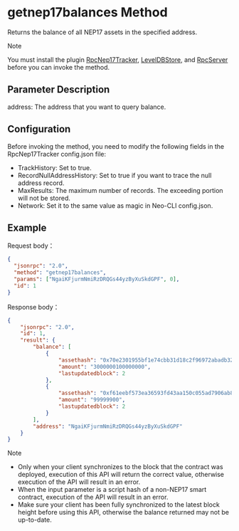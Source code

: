 # getnep17balances Method

Returns the balance of all NEP17 assets in the specified address.

> [!Note]
>
> You must install the plugin [RpcNep17Tracker](https://github.com/neo-project/neo-plugins/releases), [LevelDBStore](https://github.com/neo-project/neo-modules/releases), and [RpcServer](https://github.com/neo-project/neo-modules/releases) before you can invoke the method.

## Parameter Description

address: The address that you want to query balance.

## Configuration

Before invoking the method, you need to modify the following fields in the RpcNep17Tracker config.json file:

- TrackHistory: Set to true.
- RecordNullAddressHistory: Set to true if you want to trace the null address record.
- MaxResults: The maximum number of records. The exceeding portion will not be stored.
- Network: Set it to the same value as magic in Neo-CLI config.json.

## Example

Request body：

```json
{
  "jsonrpc": "2.0",
  "method": "getnep17balances",
  "params": ["NgaiKFjurmNmiRzDRQGs44yzByXuSkdGPF", 0],
  "id": 1
}
```

Response body：

```json
{
    "jsonrpc": "2.0",
    "id": 1,
    "result": {
        "balance": [
            {
                "assethash": "0x70e2301955bf1e74cbb31d18c2f96972abadb328",
                "amount": "3000000100000000",
                "lastupdatedblock": 2
            },
            {
                "assethash": "0xf61eebf573ea36593fd43aa150c055ad7906ab83",
                "amount": "99999900",
                "lastupdatedblock": 2
            }
        ],
        "address": "NgaiKFjurmNmiRzDRQGs44yzByXuSkdGPF"
    }
}
```



> [!Note]
> 
>- Only when your client synchronizes to the block that the contract was deployed, execution of this API will return the correct value, otherwise execution of the API will result in an error. 
> - When the input parameter is a script hash of a non-NEP17 smart contract, execution of the API will result in an error. 
>- Make sure your client has been fully synchronized to the latest block height before using this API, otherwise the balance returned may not be up-to-date.

